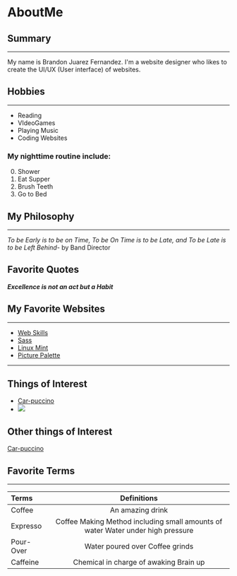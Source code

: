 # AboutMe


## Summary
---
<p>My name is Brandon Juarez Fernandez. I'm a website designer who likes to create the UI/UX (User interface) of websites.</p>

[1]:https://www.newsweek.com/coffee-world-records-national-coffee-day-378155
## Hobbies
___
- Reading
- VIdeoGames
- Playing Music
- Coding Websites

### My nighttime routine include:

0. Shower
1. Eat Supper
2. Brush Teeth
3. Go to Bed

## My Philosophy
---
*To be Early is to be on Time, To be On Time is to be Late, and To be Late is to be Left Behind*- by Band Director

## Favorite Quotes
_**Excellence is not an act but a Habit**_

## My Favorite Websites
---
- [Web Skills](https://andreasbm.github.io/web-skills/)
- [Sass](https://sass-lang.com/install)
- [Linux Mint](https://www.linuxmint.com/)
- [Picture Palette](https://picture-palette.web.app/)
---
## Things of Interest
- [Car-puccino](https://www.newsweek.com/coffee-world-records-national-coffee-day-378155)
- <img src="https://imgs.search.brave.com/yR7m4P9xFNp5X-HOEtrbUQN28Ks-NYKp90OZaeqgryY/rs:fit:1049:225:1/g:ce/aHR0cHM6Ly90c2U0/Lm1tLmJpbmcubmV0/L3RoP2lkPU9JUC56/ZmZyRzlYSXRjOUgz/U3VpME5EQkFRSGFE/VyZwaWQ9QXBp">

## Other things of Interest
[Car-puccino][1]

## Favorite Terms
---
| Terms | Definitions |
|:-|:-------:|  
|Coffee| An amazing drink |
|Expresso| Coffee Making Method including small amounts of water Water under high pressure |
|Pour-Over| Water poured over Coffee grinds|
|Caffeine| Chemical in charge of awaking Brain up|
